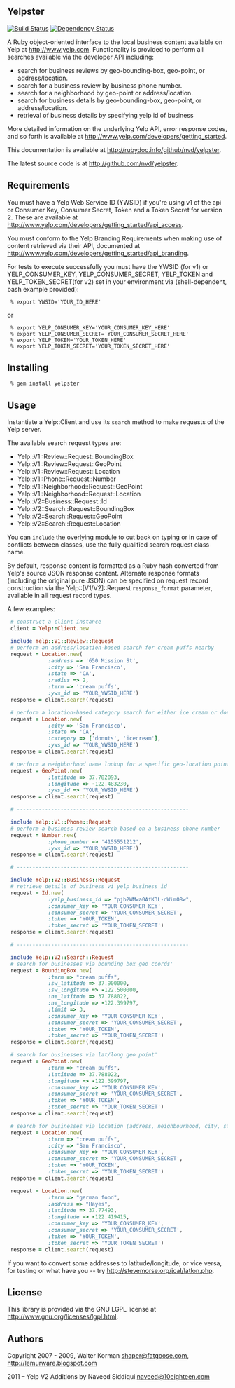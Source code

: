 ## Yelpster

[![Build Status](https://travis-ci.org/nvd/yelpster.png?branch=develop)](https://travis-ci.org/nvd/yelpster)
[![Dependency Status](https://gemnasium.com/nvd/yelpster.png)](https://gemnasium.com/nvd/yelpster)

A Ruby object-oriented interface to the local business content available
on Yelp at http://www.yelp.com.  Functionality is provided to perform
all searches available via the developer API including:

* search for business reviews by geo-bounding-box, geo-point, or address/location.
* search for a business review by business phone number.
* search for a neighborhood by geo-point or address/location.
* search for business details by geo-bounding-box, geo-point, or address/location.
* retrieval of business details by specifying yelp id of business

More detailed information on the underlying Yelp API, error response codes, and so forth is available at http://www.yelp.com/developers/getting_started.

This documentation is available at http://rubydoc.info/github/nvd/yelpster.

The latest source code is at http://github.com/nvd/yelpster.

## Requirements

You must have a Yelp Web Service ID (YWSID) if you're using v1 of the api or Consumer Key, Consumer Secret, Token and a Token Secret for version 2. These are available at http://www.yelp.com/developers/getting_started/api_access.

You must conform to the Yelp Branding Requirements when making use of content
retrieved via their API, documented at http://www.yelp.com/developers/getting_started/api_branding.

For tests to execute successfully you must have the YWSID (for v1) or YELP_CONSUMER_KEY, YELP_CONSUMER_SECRET, YELP_TOKEN and YELP_TOKEN_SECRET(for v2) set in your environment via (shell-dependent, bash example provided):

```console
 % export YWSID='YOUR_ID_HERE'
```

or

```console
 % export YELP_CONSUMER_KEY='YOUR_CONSUMER_KEY_HERE'
 % export YELP_CONSUMER_SECRET='YOUR_CONSUMER_SECRET_HERE'
 % export YELP_TOKEN='YOUR_TOKEN_HERE'
 % export YELP_TOKEN_SECRET='YOUR_TOKEN_SECRET_HERE'
```

## Installing

```console
 % gem install yelpster
```

## Usage

Instantiate a Yelp::Client and use its ```search``` method to make requests of
the Yelp server.

The available search request types are:

* Yelp::V1::Review::Request::BoundingBox
* Yelp::V1::Review::Request::GeoPoint
* Yelp::V1::Review::Request::Location
* Yelp::V1::Phone::Request::Number
* Yelp::V1::Neighborhood::Request::GeoPoint
* Yelp::V1::Neighborhood::Request::Location
* Yelp::V2::Business::Request::Id
* Yelp::V2::Search::Request::BoundingBox
* Yelp::V2::Search::Request::GeoPoint
* Yelp::V2::Search::Request::Location

You can ```include``` the overlying module to cut back on typing
or in case of conflicts between classes, use the fully qualified search request class name.

By default, response content is formatted as a Ruby hash converted from Yelp's
source JSON response content. Alternate response formats (including the
original pure JSON) can be specified on request record construction via the
Yelp::[V1/V2]::Request ```response_format``` parameter, available in all request record
types.

A few examples:

```ruby
 # construct a client instance
 client = Yelp::Client.new

 include Yelp::V1::Review::Request
 # perform an address/location-based search for cream puffs nearby
 request = Location.new(
             :address => '650 Mission St',
             :city => 'San Francisco',
             :state => 'CA',
             :radius => 2,
             :term => 'cream puffs',
             :yws_id => 'YOUR_YWSID_HERE')
 response = client.search(request)

 # perform a location-based category search for either ice cream or donut shops in SF
 request = Location.new(
             :city => 'San Francisco',
             :state => 'CA',
             :category => ['donuts', 'icecream'],
             :yws_id => 'YOUR_YWSID_HERE')
 response = client.search(request)

 # perform a neighborhood name lookup for a specific geo-location point
 request = GeoPoint.new(
             :latitude => 37.782093,
             :longitude => -122.483230,
             :yws_id => 'YOUR_YWSID_HERE')
 response = client.search(request)

 # -------------------------------------------------------

 include Yelp::V1::Phone::Request
 # perform a business review search based on a business phone number
 request = Number.new(
             :phone_number => '4155551212',
             :yws_id => 'YOUR_YWSID_HERE')
 response = client.search(request)

 # -------------------------------------------------------

 include Yelp::V2::Business::Request
 # retrieve details of business vi yelp business id
 request = Id.new(
             :yelp_business_id => "pjb2WMwa0AfK3L-dWimO8w",
             :consumer_key => 'YOUR_CONSUMER_KEY',
             :consumer_secret => 'YOUR_CONSUMER_SECRET',
             :token => 'YOUR_TOKEN',
             :token_secret => 'YOUR_TOKEN_SECRET')
 response = client.search(request)

 # -------------------------------------------------------

 include Yelp::V2::Search::Request
 # search for businesses via bounding box geo coords'
 request = BoundingBox.new(
             :term => "cream puffs",
             :sw_latitude => 37.900000,
             :sw_longitude => -122.500000,
             :ne_latitude => 37.788022,
             :ne_longitude => -122.399797,
             :limit => 3,
             :consumer_key => 'YOUR_CONSUMER_KEY',
             :consumer_secret => 'YOUR_CONSUMER_SECRET',
             :token => 'YOUR_TOKEN',
             :token_secret => 'YOUR_TOKEN_SECRET')
 response = client.search(request)

 # search for businesses via lat/long geo point'
 request = GeoPoint.new(
             :term => "cream puffs",
             :latitude => 37.788022,
             :longitude => -122.399797,
             :consumer_key => 'YOUR_CONSUMER_KEY',
             :consumer_secret => 'YOUR_CONSUMER_SECRET',
             :token => 'YOUR_TOKEN',
             :token_secret => 'YOUR_TOKEN_SECRET')
 response = client.search(request)

 # search for businesses via location (address, neighbourhood, city, state, zip, country, latitude, longitude)'
 request = Location.new(
             :term => "cream puffs",
             :city => "San Francisco",
             :consumer_key => 'YOUR_CONSUMER_KEY',
             :consumer_secret => 'YOUR_CONSUMER_SECRET',
             :token => 'YOUR_TOKEN',
             :token_secret => 'YOUR_TOKEN_SECRET')
 response = client.search(request)

 request = Location.new(
             :term => "german food",
             :address => "Hayes",
             :latitude => 37.77493,
             :longitude => -122.419415,
             :consumer_key => 'YOUR_CONSUMER_KEY',
             :consumer_secret => 'YOUR_CONSUMER_SECRET',
             :token => 'YOUR_TOKEN',
             :token_secret => 'YOUR_TOKEN_SECRET')
 response = client.search(request)
```

If you want to convert some addresses to latitude/longitude, or vice
versa, for testing or what have you -- try http://stevemorse.org/jcal/latlon.php.

## License

This library is provided via the GNU LGPL license at http://www.gnu.org/licenses/lgpl.html.

## Authors

Copyright 2007 - 2009, Walter Korman <shaper@fatgoose.com>, http://lemurware.blogspot.com

2011 – Yelp V2 Additions by Naveed Siddiqui <naveed@10eighteen.com>

